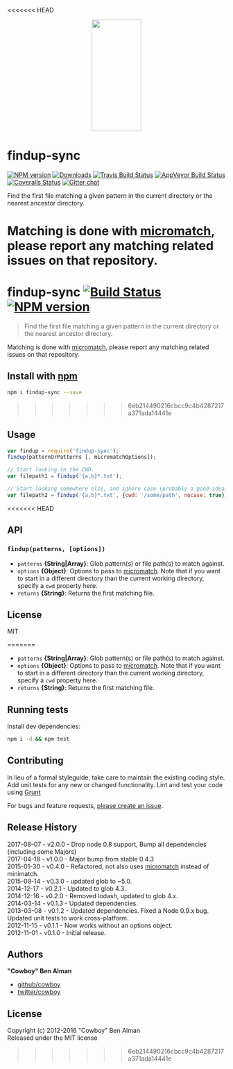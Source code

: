 <<<<<<< HEAD
<p align="center">
  <a href="http://gulpjs.com">
    <img height="257" width="114" src="https://raw.githubusercontent.com/gulpjs/artwork/master/gulp-2x.png">
  </a>
</p>


# findup-sync

[![NPM version][npm-image]][npm-url] [![Downloads][downloads-image]][npm-url] [![Travis Build Status][travis-image]][travis-url] [![AppVeyor Build Status][appveyor-image]][appveyor-url] [![Coveralls Status][coveralls-image]][coveralls-url] [![Gitter chat][gitter-image]][gitter-url]

Find the first file matching a given pattern in the current directory or the nearest ancestor directory.

Matching is done with [micromatch][micromatch], please report any matching related issues on that repository.
=======
# findup-sync  [![Build Status](https://travis-ci.org/js-cli/node-findup-sync.svg)](https://travis-ci.org/js-cli/node-findup-sync)  [![NPM version](https://badge.fury.io/js/findup-sync.svg)](http://badge.fury.io/js/findup-sync)

> Find the first file matching a given pattern in the current directory or the nearest ancestor directory.

Matching is done with [micromatch][], please report any matching related issues on that repository. 

## Install with [npm](npmjs.org)

```bash
npm i findup-sync --save
```
>>>>>>> 6eb214490216cbcc9c4b4287217a371ada14441e

## Usage

```js
var findup = require('findup-sync');
findup(patternOrPatterns [, micromatchOptions]);

// Start looking in the CWD.
var filepath1 = findup('{a,b}*.txt');

// Start looking somewhere else, and ignore case (probably a good idea).
var filepath2 = findup('{a,b}*.txt', {cwd: '/some/path', nocase: true});
```

<<<<<<< HEAD
## API

### `findup(patterns, [options])`

* `patterns` **{String|Array}**: Glob pattern(s) or file path(s) to match against.
* `options` **{Object}**: Options to pass to [micromatch]. Note that if you want to start in a different directory than the current working directory, specify a `cwd` property here.
* `returns` **{String}**: Returns the first matching file.

## License

MIT

[micromatch]: http://github.com/jonschlinkert/micromatch

[downloads-image]: http://img.shields.io/npm/dm/findup-sync.svg
[npm-url]: https://www.npmjs.com/package/findup-sync
[npm-image]: http://img.shields.io/npm/v/findup-sync.svg

[travis-url]: https://travis-ci.org/gulpjs/findup-sync
[travis-image]: http://img.shields.io/travis/gulpjs/findup-sync.svg?label=travis-ci

[appveyor-url]: https://ci.appveyor.com/project/gulpjs/findup-sync
[appveyor-image]: https://img.shields.io/appveyor/ci/gulpjs/findup-sync.svg?label=appveyor

[coveralls-url]: https://coveralls.io/r/gulpjs/findup-sync
[coveralls-image]: http://img.shields.io/coveralls/gulpjs/findup-sync/master.svg

[gitter-url]: https://gitter.im/gulpjs/gulp
[gitter-image]: https://badges.gitter.im/gulpjs/gulp.svg
=======
* `patterns` **{String|Array}**: Glob pattern(s) or file path(s) to match against.    
* `options` **{Object}**: Options to pass to [micromatch]. Note that if you want to start in a different directory than the current working directory, specify a `cwd` property here.    
* `returns` **{String}**: Returns the first matching file.

## Running tests

Install dev dependencies:

```bash
npm i -d && npm test
```

## Contributing

In lieu of a formal styleguide, take care to maintain the existing coding style. Add unit tests for any new or changed functionality. Lint and test your code using [Grunt](http://gruntjs.com/)

For bugs and feature requests, [please create an issue](https://github.com/cowboy/node-findup-sync/issues).

## Release History

2017-08-07 - v2.0.0 - Drop node 0.8 support, Bump all dependencies (including some Majors)  
2017-04-18 - v1.0.0 - Major bump from stable 0.4.3  
2015-01-30 - v0.4.0 - Refactored, not also uses [micromatch][] instead of minimatch.  
2015-09-14 - v0.3.0 - updated glob to ~5.0.  
2014-12-17 - v0.2.1 - Updated to glob 4.3.  
2014-12-16 - v0.2.0 - Removed lodash, updated to glob 4.x.  
2014-03-14 - v0.1.3 - Updated dependencies.  
2013-03-08 - v0.1.2 - Updated dependencies. Fixed a Node 0.9.x bug. Updated unit tests to work cross-platform.  
2012-11-15 - v0.1.1 - Now works without an options object.  
2012-11-01 - v0.1.0 - Initial release.  

## Authors

**"Cowboy" Ben Alman**
 
+ [github/cowboy](https://github.com/cowboy)
+ [twitter/cowboy](http://twitter.com/cowboy) 

## License

Copyright (c) 2012-2016 "Cowboy" Ben Alman  
Released under the MIT license

[micromatch]: http://github.com/jonschlinkert/micromatch
>>>>>>> 6eb214490216cbcc9c4b4287217a371ada14441e

